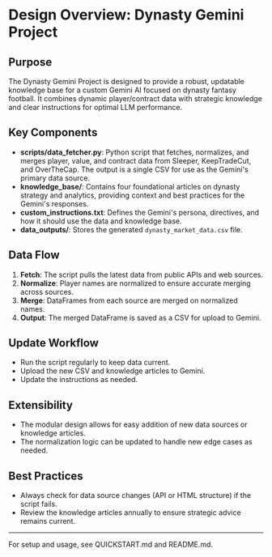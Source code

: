 # Design Overview: Dynasty Gemini Project

## Purpose
The Dynasty Gemini Project is designed to provide a robust, updatable knowledge base for a custom Gemini AI focused on dynasty fantasy football. It combines dynamic player/contract data with strategic knowledge and clear instructions for optimal LLM performance.

## Key Components
- **scripts/data_fetcher.py**: Python script that fetches, normalizes, and merges player, value, and contract data from Sleeper, KeepTradeCut, and OverTheCap. The output is a single CSV for use as the Gemini's primary data source.
- **knowledge_base/**: Contains four foundational articles on dynasty strategy and analytics, providing context and best practices for the Gemini's responses.
- **custom_instructions.txt**: Defines the Gemini's persona, directives, and how it should use the data and knowledge base.
- **data_outputs/**: Stores the generated `dynasty_market_data.csv` file.

## Data Flow
1. **Fetch**: The script pulls the latest data from public APIs and web sources.
2. **Normalize**: Player names are normalized to ensure accurate merging across sources.
3. **Merge**: DataFrames from each source are merged on normalized names.
4. **Output**: The merged DataFrame is saved as a CSV for upload to Gemini.

## Update Workflow
- Run the script regularly to keep data current.
- Upload the new CSV and knowledge articles to Gemini.
- Update the instructions as needed.

## Extensibility
- The modular design allows for easy addition of new data sources or knowledge articles.
- The normalization logic can be updated to handle new edge cases as needed.

## Best Practices
- Always check for data source changes (API or HTML structure) if the script fails.
- Review the knowledge articles annually to ensure strategic advice remains current.

---
For setup and usage, see QUICKSTART.md and README.md.

